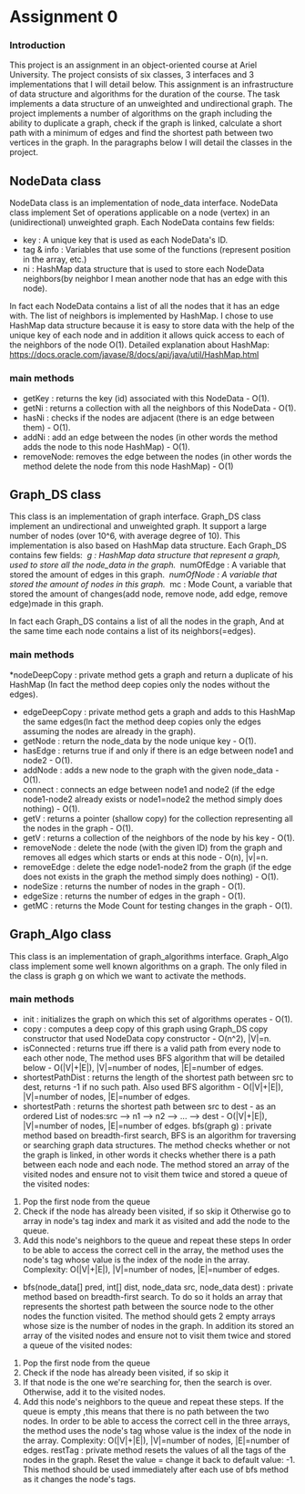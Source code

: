 # Assignment 0

### Introduction
This project is an assignment in an object-oriented course at Ariel University.
The project consists of six classes, 3 interfaces and 3 implementations that I will detail below.
This assignment is an infrastructure of data structure and algorithms for the duration of the course.
The task implements a data structure of an unweighted and undirectional graph.
The project implements a number of algorithms on the graph including the ability to duplicate a graph, check if the graph is linked, calculate a short path with a minimum of edges and find the shortest path between two vertices in the graph.
In the paragraphs below I will detail the classes in the project.

## NodeData class

NodeData class is an implementation of node_data interface.
NodeData class implement Set of operations applicable on a
node (vertex) in an (unidirectional) unweighted graph.
Each NodeData contains few fields:
* key : A unique key that is used as each NodeData's ID.
* tag & info : Variables that use some of the functions (represent position in the array, etc.)
* ni : HashMap data structure that is used to store each NodeData neighbors(by neighbor I mean another node that has an edge with this node).

In fact each NodeData contains a list of all the nodes that it has an edge with.
The list of neighbors is implemented by HashMap.
I chose to use HashMap data structure because it is easy to store data with the help of the unique key of each node and in addition it allows quick access to each of the neighbors of the node O(1).
Detailed explanation about HashMap:
https://docs.oracle.com/javase/8/docs/api/java/util/HashMap.html

### main methods 

* getKey : returns the key (id) associated with this NodeData - O(1).
* getNi : returns a collection with all the neighbors of this NodeData - O(1).
* hasNi : checks if the nodes are adjacent (there is an edge between them) - O(1).
* addNi : add an edge between the nodes (in other words the method adds the node to this node HashMap) - O(1).
* removeNode: removes the edge between the nodes (in other words the method delete the node from this node HashMap) - O(1)


## Graph_DS class

This class is an implementation of graph interface.
Graph_DS class implement an undirectional and unweighted graph.
It support a large number of nodes (over 10^6, with average degree of 10).
This implementation is also based on HashMap data structure.
Each Graph_DS contains few fields:
*‫ ‬g : HashMap data structure that represent a graph, used to store all the node_data in the graph.
‫*‬ numOfEdge : A variable that stored the amount of edges in this graph.
‫*‬ numOfNode : A variable that stored the amount of nodes in this graph.
‫*‬ mc : Mode Count, a variable that stored the amount of changes(add node, remove node, add edge, remove edge)made in this graph.

In fact each Graph_DS contains a list of all the nodes in the graph,
And at the same time each node contains a list of its neighbors(=edges).

### main methods 

*nodeDeepCopy : private method gets a graph and return a duplicate of his HashMap (In fact the method deep copies only the nodes without the edges).
* edgeDeepCopy : private method gets a graph and adds to this HashMap the same edges(In fact the method deep copies only the edges assuming the nodes are already in the graph).
* getNode : return the node_data by the node unique key - O(1).
* hasEdge : returns true if and only if there is an edge between node1 and node2 - O(1).
* addNode : adds a new node to the graph with the given node_data - O(1).
* connect : connects an edge between node1 and node2 (if the edge node1-node2 already exists or node1=node2 the method simply does nothing) - O(1).
* getV : returns a pointer (shallow copy) for the collection representing all the nodes in the graph - O(1).
* getV : returns a collection of the neighbors of the node by his key - O(1).
* removeNode : delete the node (with the given ID) from the graph and removes all edges which starts or ends at this node - O(n), |v|=n.
* removeEdge : delete the edge node1-node2 from the graph (if the edge does not exists in the graph the method simply does nothing) - O(1).
* nodeSize : returns the number of nodes in the graph - O(1).
* edgeSize : returns the number of edges in the graph - O(1).
* getMC : returns the Mode Count for testing changes in the graph - O(1).


## Graph_Algo class

This class is an implementation of graph_algorithms interface.
Graph_Algo class implement some well known algorithms on a graph.
The only filed in the class is graph g on which we want to activate the methods.

### main methods 

* init : initializes the graph on which this set of algorithms operates - O(1).
* copy : computes a deep copy of this graph using Graph_DS copy constructor that used NodeData copy constructor - O(n^2), |V|=n.
* isConnected : returns true iff there is a valid path from every node to each other node, The method uses BFS algorithm that will be detailed below ‫-‬ O(|V|+|E|), |V|=number of nodes, |E|=number of edges.
* shortestPathDist : returns the length of the shortest path between src to dest, returns -1 if no such path. Also used BFS algorithm - O(|V|+|E|), |V|=number of nodes, |E|=number of edges.
* shortestPath : returns  the shortest path between src to dest - as an ordered List of nodes:src --> n1 --> n2 --> ... --> dest - O(|V|+|E|), |V|=number of nodes, |E|=number of edges.
bfs(graph g) : private method based on breadth-first search, BFS is an algorithm for traversing or searching graph data structures.
The method checks whether or not the graph is linked, in other words it checks whether there is a path between each node and each node.
The method stored an array of the visited nodes and ensure not to visit them twice and stored a queue of the visited nodes:
1. Pop the first node from the queue
2. Check if the node has already been visited, if so skip it
  Otherwise go to array in node's tag index and mark it as visited and add the node to the queue.
3. Add this node's neighbors to the queue and repeat these steps
In order to be able to access the correct cell in the array, the method uses the node's tag whose value is the index of the node in the array.
Complexity: O(|V|+|E|), |V|=number of nodes, |E|=number of edges.
* bfs(node_data[] pred, int[] dist, node_data src, node_data dest) : private method based on breadth-first search.
To do so it holds an array that represents the shortest path between the source node to the other nodes the function visited.
The method should gets 2 empty arrays whose size is the number of nodes in the graph.
In addition its stored an array of the visited nodes and ensure not to visit them twice and stored a queue of the visited nodes:
1. Pop the first node from the queue
2. Check if the node has already been visited, if so skip it
3. If that node is the one we're searching for, then the search is over.
  Otherwise, add it to the visited nodes.
4. Add this node's neighbors to the queue and repeat these steps.
If the queue is empty ,this means that there is no path between the two nodes.
In order to be able to access the correct cell in the three arrays, the method uses the node's tag whose value is the index of the node in the array.
Complexity: O(|V|+|E|), |V|=number of nodes, |E|=number of edges.
restTag : private method resets the values of all the tags of the nodes in the graph.
Reset the value = change it back to default value: -1.
This method should be used immediately after each use of bfs method as it changes the node's tags.
